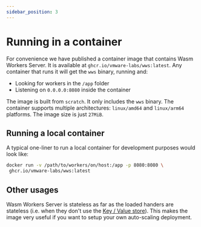 ```yaml
---
sidebar_position: 3
---
```


# Running in a container

For convenience we have published a container image that contains Wasm Workers Server. It is available at `ghcr.io/vmware-labs/wws:latest`. Any container that runs it will get the `wws` binary, running and:

 - Looking for workers in the `/app` folder
 - Listening on `0.0.0.0:8080` inside the container

The image is built from `scratch`. It only includes the `wws` binary. The container supports multiple architectures: `linux/amd64` and `linux/arm64` platforms. The image size is just `27MiB`.

## Running a local container

A typical one-liner to run a local container for development purposes would look like:

```bash
docker run -v /path/to/workers/on/host:/app -p 8080:8080 \
 ghcr.io/vmware-labs/wws:latest
```

## Other usages

Wasm Workers Server is stateless as far as the loaded handers are stateless (i.e. when they don't use the [Key / Value store](./features/key-value.md)). This makes the image very useful if you want to setup your own auto-scaling deployment.

